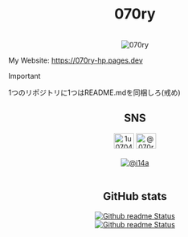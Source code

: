 <div align="center">
  <h1>070ry</h1>
  <br>
  <img src="https://komarev.com/ghpvc/?username=070ry&label=Profile%20views&color=00ff2a&style=for-the-badge" alt="070ry" />
  <br>
</div>

My Website: https://070ry-hp.pages.dev

> [!Important]
>
> 1つのリポジトリに1つはREADME.mdを同梱しろ(戒め)

<div align="center">
<h2>SNS</h2>
<a href="//twitter.com/1u0704" target="blank"><img src="https://raw.githubusercontent.com/rahuldkjain/github-profile-readme-generator/master/src/images/icons/Social/twitter.svg" alt="1u0704" height="30" width="40" /></a>
<a href="//www.youtube.com/@070ry" target="blank"><img src="https://raw.githubusercontent.com/rahuldkjain/github-profile-readme-generator/master/src/images/icons/Social/youtube.svg" alt="@070ry" height="30" width="40" /></a>
<br><br><a href="//discord.com/users/1072283404722257950"><img src="https://discord.c99.nl/widget/theme-2/1072283404722257950.png" alt="@i14a" /></a>
<br><br>
<h2>GitHub stats</h2>  
<a href="//github.com/070ry">
  <img src="https://github-readme-stats.vercel.app/api?username=070ry&show_icons=true" alt="Github readme Status">
  <br>
  <img src="https://github-readme-stats.vercel.app/api/top-langs/?username=070ry" alt="Github readme Status">
</a>
<br>
</div>
